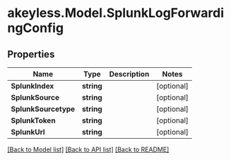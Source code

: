 # akeyless.Model.SplunkLogForwardingConfig
## Properties

Name | Type | Description | Notes
------------ | ------------- | ------------- | -------------
**SplunkIndex** | **string** |  | [optional] 
**SplunkSource** | **string** |  | [optional] 
**SplunkSourcetype** | **string** |  | [optional] 
**SplunkToken** | **string** |  | [optional] 
**SplunkUrl** | **string** |  | [optional] 

[[Back to Model list]](../README.md#documentation-for-models) [[Back to API list]](../README.md#documentation-for-api-endpoints) [[Back to README]](../README.md)

